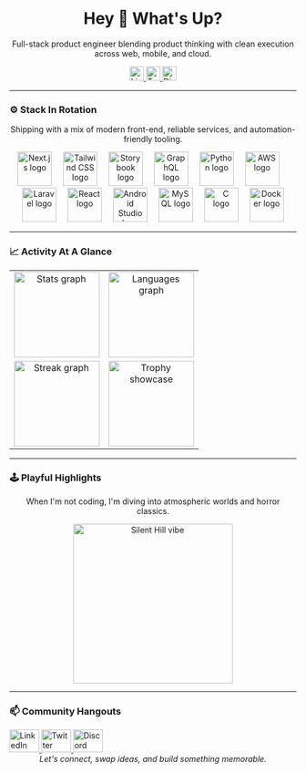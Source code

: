 <h1 align="center">Hey 👋 What's Up?</h1>
<p align="center">Full-stack product engineer blending product thinking with clean execution across web, mobile, and cloud.</p>

<div align="center">
  <a href="https://www.linkedin.com/in/morganLosto" target="_blank">
    <img src="https://img.shields.io/static/v1?message=LinkedIn&logo=linkedin&label=&color=0077B5&logoColor=white&labelColor=&style=for-the-badge" height="25" alt="LinkedIn badge" />
  </a>
  <a href="https://twitter.com/morganLosto" target="_blank">
    <img src="https://img.shields.io/static/v1?message=Twitter&logo=twitter&label=&color=1DA1F2&logoColor=white&labelColor=&style=for-the-badge" height="25" alt="Twitter badge" />
  </a>
  <a href="https://discordapp.com/users/morganLosto" target="_blank">
    <img src="https://img.shields.io/static/v1?message=Discord&logo=discord&label=&color=7289DA&logoColor=white&labelColor=&style=for-the-badge" height="25" alt="Discord badge" />
  </a>
</div>

---

### ⚙️ Stack In Rotation

<p align="center">Shipping with a mix of modern front-end, reliable services, and automation-friendly tooling.</p>

<div align="center">
  <img src="https://skillicons.dev/icons?i=nextjs" height="60" alt="Next.js logo" />
  <img width="12" />
  <img src="https://skillicons.dev/icons?i=tailwind" height="60" alt="Tailwind CSS logo" />
  <img width="12" />
  <img src="https://cdn.jsdelivr.net/gh/devicons/devicon/icons/storybook/storybook-original.svg" height="60" alt="Storybook logo" />
  <img width="12" />
  <img src="https://skillicons.dev/icons?i=graphql" height="60" alt="GraphQL logo" />
  <img width="12" />
  <img src="https://skillicons.dev/icons?i=py" height="60" alt="Python logo" />
  <img width="12" />
  <img src="https://skillicons.dev/icons?i=aws" height="60" alt="AWS logo" />
  <img width="12" />
  <img src="https://cdn.jsdelivr.net/gh/devicons/devicon/icons/laravel/laravel-original.svg" height="60" alt="Laravel logo" />
  <img width="12" />
  <img src="https://cdn.jsdelivr.net/gh/devicons/devicon/icons/react/react-original.svg" height="60" alt="React logo" />
  <img width="12" />
  <img src="https://cdn.jsdelivr.net/gh/devicons/devicon/icons/androidstudio/androidstudio-original.svg" height="60" alt="Android Studio logo" />
  <img width="12" />
  <img src="https://cdn.jsdelivr.net/gh/devicons/devicon/icons/mysql/mysql-original.svg" height="60" alt="MySQL logo" />
  <img width="12" />
  <img src="https://cdn.jsdelivr.net/gh/devicons/devicon/icons/c/c-original.svg" height="60" alt="C logo" />
  <img width="12" />
  <img src="https://cdn.jsdelivr.net/gh/devicons/devicon/icons/docker/docker-original.svg" height="60" alt="Docker logo" />
</div>

---

### 📈 Activity At A Glance

<table align="center">
  <tr>
    <td align="center">
      <img src="https://github-readme-stats.vercel.app/api?username=morganLosto&hide_title=false&hide_rank=false&show_icons=true&include_all_commits=true&count_private=true&disable_animations=false&theme=tokyonight&locale=en&hide_border=true&order=1" height="150" alt="Stats graph" />
    </td>
    <td align="center">
      <img src="https://github-readme-stats.vercel.app/api/top-langs?username=morganLosto&locale=en&hide_title=false&layout=compact&card_width=320&langs_count=5&theme=tokyonight&hide_border=true&order=2" height="150" alt="Languages graph" />
    </td>
  </tr>
  <tr>
    <td align="center">
      <img src="https://streak-stats.demolab.com/?user=morganLosto&theme=tokyonight-duo&hide_border=true" height="150" alt="Streak graph" />
    </td>
    <td align="center">
      <img src="https://github-profile-trophy.vercel.app?username=morganLosto&theme=tokyonight&column=-1&row=1&margin-w=8&margin-h=8&no-bg=false&no-frame=true&order=4" height="150" alt="Trophy showcase" />
    </td>
  </tr>
</table>

---

### 🕹️ Playful Highlights

<p align="center">When I'm not coding, I'm diving into atmospheric worlds and horror classics.</p>

<div align="center">
  <img src="https://raw.githubusercontent.com/morganLosto/morganLosto/main/assets/silent-hill-oval.gif" alt="Silent Hill vibe" width="280" loading="lazy" />
</div>

---

### 📫 Community Hangouts

<div align="left">
  <a href="https://www.linkedin.com/in/morganLosto" target="_blank">
    <img src="https://raw.githubusercontent.com/maurodesouza/profile-readme-generator/master/src/assets/icons/social/linkedin/default.svg" width="52" height="40" alt="LinkedIn" />
  </a>
  <a href="https://twitter.com/morganLosto" target="_blank">
    <img src="https://raw.githubusercontent.com/maurodesouza/profile-readme-generator/master/src/assets/icons/social/twitter/default.svg" width="52" height="40" alt="Twitter" />
  </a>
  <a href="https://discordapp.com/users/morganLosto" target="_blank">
    <img src="https://raw.githubusercontent.com/maurodesouza/profile-readme-generator/master/src/assets/icons/social/discord/default.svg" width="52" height="40" alt="Discord" />
  </a>
</div>

<div align="center">
  <em>Let's connect, swap ideas, and build something memorable.</em>
</div>
